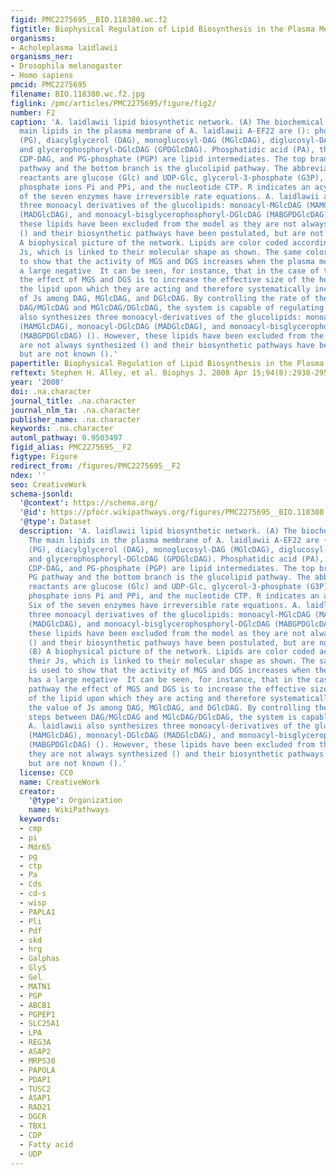 ```yaml
---
figid: PMC2275695__BIO.118380.wc.f2
figtitle: Biophysical Regulation of Lipid Biosynthesis in the Plasma Membrane
organisms:
- Acholeplasma laidlawii
organisms_ner:
- Drosophila melanogaster
- Homo sapiens
pmcid: PMC2275695
filename: BIO.118380.wc.f2.jpg
figlink: /pmc/articles/PMC2275695/figure/fig2/
number: F2
caption: 'A. laidlawii lipid biosynthetic network. (A) The biochemical network. The
  main lipids in the plasma membrane of A. laidlawii A-EF22 are (): phosphatidylglycerol
  (PG), diacylglycerol (DAG), monoglucosyl-DAG (MGlcDAG), diglucosyl-DAG (DGlcDAG),
  and glycerophosphoryl-DGlcDAG (GPDGlcDAG). Phosphatidic acid (PA), the liponuleotide
  CDP-DAG, and PG-phosphate (PGP) are lipid intermediates. The top branch is the PG
  pathway and the bottom branch is the glucolipid pathway. The abbreviated soluble
  reactants are glucose (Glc) and UDP-Glc, glycerol-3-phosphate (G3P), the inorganic
  phosphate ions Pi and PPi, and the nucleotide CTP. R indicates an acyl chain. Six
  of the seven enzymes have irreversible rate equations. A. laidlawii also synthesizes
  three monoacyl derivatives of the glucolipids: monoacyl-MGlcDAG (MAMGlcDAG), monoacyl-DGlcDAG
  (MADGlcDAG), and monoacyl-bisglycerophosphoryl-DGlcDAG (MABGPDGlcDAG) (). However,
  these lipids have been excluded from the model as they are not always synthesized
  () and their biosynthetic pathways have been postulated, but are not known (). (B)
  A biophysical picture of the network. Lipids are color coded according to their
  Js, which is linked to their molecular shape as shown. The same color code is used
  to show that the activity of MGS and DGS increases when the plasma membrane has
  a large negative  It can be seen, for instance, that in the case of the lower pathway
  the effect of MGS and DGS is to increase the effective size of the headgroup of
  the lipid upon which they are acting and therefore systematically increase the value
  of Js among DAG, MGlcDAG, and DGlcDAG. By controlling the rate of the steps between
  DAG/MGlcDAG and MGlcDAG/DGlcDAG, the system is capable of regulating A. laidlawii
  also synthesizes three monoacyl-derivatives of the glucolipids: monoacyl-MGlcDAG
  (MAMGlcDAG), monoacyl-DGlcDAG (MADGlcDAG), and monoacyl-bisglycerophosphoryl-DGlcDAG
  (MABGPDGlcDAG) (). However, these lipids have been excluded from the model as they
  are not always synthesized () and their biosynthetic pathways have been postulated,
  but are not known ().'
papertitle: Biophysical Regulation of Lipid Biosynthesis in the Plasma Membrane.
reftext: Stephen H. Alley, et al. Biophys J. 2008 Apr 15;94(8):2938-2954.
year: '2008'
doi: .na.character
journal_title: .na.character
journal_nlm_ta: .na.character
publisher_name: .na.character
keywords: .na.character
automl_pathway: 0.9503497
figid_alias: PMC2275695__F2
figtype: Figure
redirect_from: /figures/PMC2275695__F2
ndex: ''
seo: CreativeWork
schema-jsonld:
  '@context': https://schema.org/
  '@id': https://pfocr.wikipathways.org/figures/PMC2275695__BIO.118380.wc.f2.html
  '@type': Dataset
  description: 'A. laidlawii lipid biosynthetic network. (A) The biochemical network.
    The main lipids in the plasma membrane of A. laidlawii A-EF22 are (): phosphatidylglycerol
    (PG), diacylglycerol (DAG), monoglucosyl-DAG (MGlcDAG), diglucosyl-DAG (DGlcDAG),
    and glycerophosphoryl-DGlcDAG (GPDGlcDAG). Phosphatidic acid (PA), the liponuleotide
    CDP-DAG, and PG-phosphate (PGP) are lipid intermediates. The top branch is the
    PG pathway and the bottom branch is the glucolipid pathway. The abbreviated soluble
    reactants are glucose (Glc) and UDP-Glc, glycerol-3-phosphate (G3P), the inorganic
    phosphate ions Pi and PPi, and the nucleotide CTP. R indicates an acyl chain.
    Six of the seven enzymes have irreversible rate equations. A. laidlawii also synthesizes
    three monoacyl derivatives of the glucolipids: monoacyl-MGlcDAG (MAMGlcDAG), monoacyl-DGlcDAG
    (MADGlcDAG), and monoacyl-bisglycerophosphoryl-DGlcDAG (MABGPDGlcDAG) (). However,
    these lipids have been excluded from the model as they are not always synthesized
    () and their biosynthetic pathways have been postulated, but are not known ().
    (B) A biophysical picture of the network. Lipids are color coded according to
    their Js, which is linked to their molecular shape as shown. The same color code
    is used to show that the activity of MGS and DGS increases when the plasma membrane
    has a large negative  It can be seen, for instance, that in the case of the lower
    pathway the effect of MGS and DGS is to increase the effective size of the headgroup
    of the lipid upon which they are acting and therefore systematically increase
    the value of Js among DAG, MGlcDAG, and DGlcDAG. By controlling the rate of the
    steps between DAG/MGlcDAG and MGlcDAG/DGlcDAG, the system is capable of regulating
    A. laidlawii also synthesizes three monoacyl-derivatives of the glucolipids: monoacyl-MGlcDAG
    (MAMGlcDAG), monoacyl-DGlcDAG (MADGlcDAG), and monoacyl-bisglycerophosphoryl-DGlcDAG
    (MABGPDGlcDAG) (). However, these lipids have been excluded from the model as
    they are not always synthesized () and their biosynthetic pathways have been postulated,
    but are not known ().'
  license: CC0
  name: CreativeWork
  creator:
    '@type': Organization
    name: WikiPathways
  keywords:
  - cmp
  - pi
  - Mdr65
  - pg
  - ctp
  - Pa
  - Cds
  - cd-s
  - wisp
  - PAPLA1
  - Pli
  - Pdf
  - skd
  - hrg
  - Galphas
  - GlyS
  - Gel
  - MATN1
  - PGP
  - ABCB1
  - PGPEP1
  - SLC25A1
  - LPA
  - REG3A
  - ASAP2
  - MRPS30
  - PAPOLA
  - PDAP1
  - TUSC2
  - ASAP1
  - RAD21
  - DGCR
  - TBX1
  - CDP
  - Fatty acid
  - UDP
---
```

